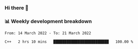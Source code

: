 ### Hi there 👋

### 📊 Weekly development breakdown
<!--START_SECTION:waka-->

```text
From: 14 March 2022 - To: 21 March 2022

C++   2 hrs 10 mins   █████████████████████████   100.00 %
```

<!--END_SECTION:waka-->
